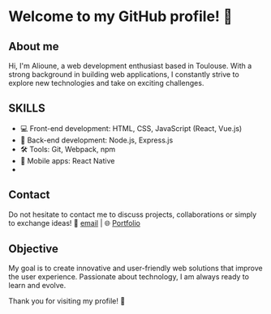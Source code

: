 # Welcome to my GitHub profile! 👋

## About me
Hi, I'm Alioune, a web development enthusiast based in Toulouse. With a strong background in building web applications, I constantly strive to explore new technologies and take on exciting challenges.

## SKILLS
- 💻 Front-end development: HTML, CSS, JavaScript (React, Vue.js)
- 🚀 Back-end development: Node.js, Express.js
- 🛠️ Tools: Git, Webpack, npm
- 📱 Mobile apps: React Native
-
## Contact
Do not hesitate to contact me to discuss projects, collaborations or simply to exchange ideas! 📧 [email](aliounediallo32000@gmail.com) | 🌐 [Portfolio](alioune.dev)

## Objective
My goal is to create innovative and user-friendly web solutions that improve the user experience. Passionate about technology, I am always ready to learn and evolve.

Thank you for visiting my profile! 🚀
